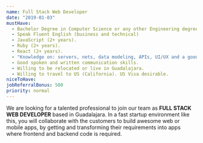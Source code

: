 ```yaml
---
name: Full Stack Web Developer
date: "2019-01-03"
mustHave:
  - Bachelor Degree in Computer Science or any other Engineering degree, a Master’s will be a plus.
  - Speak Fluent English (business and technical)
  - JavaScript (2+ years).
  - Ruby (2+ years).
  - React (2+ years).
  - "Knowledge on: servers, nets, data modeling, APIs, UI/UX and a good understanding on identify client needs, among others."
  - Good spoken and written communication skills.
  - Willing to be relocated or live in Guadalajara.
  - Willing to travel to US (California). US Visa desirable.
niceToHave:
jobReferralBonus: 500
priority: normal
---
```

We are looking for a talented professional to join our team as **FULL STACK WEB DEVELOPER** based in Guadalajara. In a fast startup environment like this, you will collaborate with the customers to build awesome web or mobile apps, by getting and transforming their requirements into apps where frontend and backend code is required.